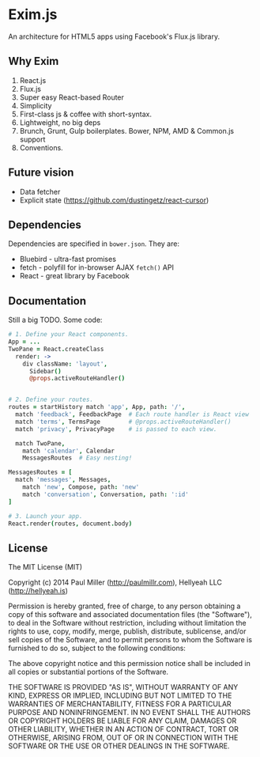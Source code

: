 # Exim.js

An architecture for HTML5 apps using Facebook's Flux.js library.

## Why Exim

1. React.js
2. Flux.js
3. Super easy React-based Router
4. Simplicity
5. First-class js & coffee with short-syntax.
6. Lightweight, no big deps
7. Brunch, Grunt, Gulp boilerplates. Bower, NPM, AMD & Common.js support
8. Conventions.

## Future vision

- Data fetcher
- Explicit state (https://github.com/dustingetz/react-cursor)

## Dependencies

Dependencies are specified in `bower.json`. They are:

- Bluebird - ultra-fast promises
- fetch - polyfill for in-browser AJAX `fetch()` API
- React - great library by Facebook

## Documentation

Still a big TODO. Some code:

```coffeescript
# 1. Define your React components.
App = ...
TwoPane = React.createClass
  render: ->
    div className: 'layout',
      Sidebar()
      @props.activeRouteHandler()


# 2. Define your routes.
routes = startHistory match 'app', App, path: '/',
  match 'feedback', FeedbackPage  # Each route handler is React view
  match 'terms', TermsPage        # @props.activeRouteHandler()
  match 'privacy', PrivacyPage    # is passed to each view.

  match TwoPane,
    match 'calendar', Calendar
    MessagesRoutes  # Easy nesting!

MessagesRoutes = [
  match 'messages', Messages,
    match 'new', Compose, path: 'new'
    match 'conversation', Conversation, path: ':id'
]

# 3. Launch your app.
React.render(routes, document.body)

```

## License

The MIT License (MIT)

Copyright (c) 2014 Paul Miller (http://paulmillr.com), Hellyeah LLC (http://hellyeah.is)

Permission is hereby granted, free of charge, to any person obtaining a copy of
this software and associated documentation files (the "Software"), to deal in
the Software without restriction, including without limitation the rights to
use, copy, modify, merge, publish, distribute, sublicense, and/or sell copies of
the Software, and to permit persons to whom the Software is furnished to do so,
subject to the following conditions:

The above copyright notice and this permission notice shall be included in all
copies or substantial portions of the Software.

THE SOFTWARE IS PROVIDED "AS IS", WITHOUT WARRANTY OF ANY KIND, EXPRESS OR
IMPLIED, INCLUDING BUT NOT LIMITED TO THE WARRANTIES OF MERCHANTABILITY, FITNESS
FOR A PARTICULAR PURPOSE AND NONINFRINGEMENT. IN NO EVENT SHALL THE AUTHORS OR
COPYRIGHT HOLDERS BE LIABLE FOR ANY CLAIM, DAMAGES OR OTHER LIABILITY, WHETHER
IN AN ACTION OF CONTRACT, TORT OR OTHERWISE, ARISING FROM, OUT OF OR IN
CONNECTION WITH THE SOFTWARE OR THE USE OR OTHER DEALINGS IN THE SOFTWARE.
